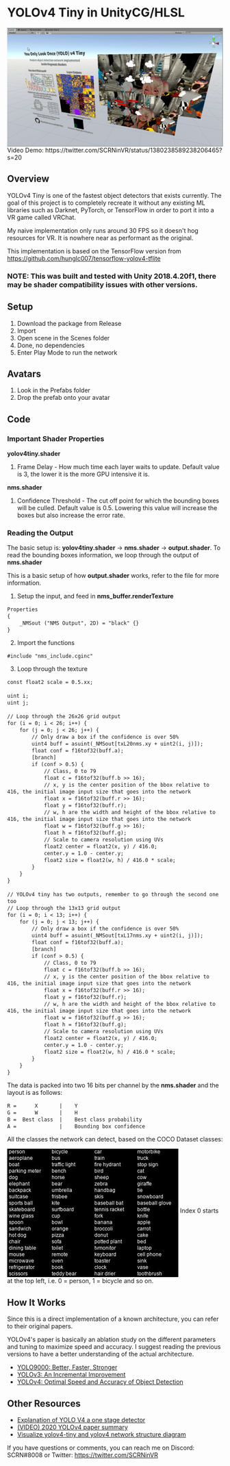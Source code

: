 # YOLOv4 Tiny in UnityCG/HLSL
<img src="./Media/Unity.png" align="middle"/>
Video Demo: https://twitter.com/SCRNinVR/status/1380238589238206465?s=20

## Overview

YOLOv4 Tiny is one of the fastest object detectors that exists currently. The goal of this project is to completely recreate it without any existing ML libraries such as Darknet, PyTorch, or TensorFlow in order to port it into a VR game called VRChat.

My naive implementation only runs around 30 FPS so it doesn't hog resources for VR. It is nowhere near as performant as the original.

This implementation is based on the TensorFlow version from https://github.com/hunglc007/tensorflow-yolov4-tflite

### NOTE: This was built and tested with Unity 2018.4.20f1, there may be shader compatibility issues with other versions.
## Setup
1. Download the package from Release
2. Import
3. Open scene in the Scenes folder
4. Done, no dependencies
5. Enter Play Mode to run the network

## Avatars
1. Look in the Prefabs folder
2. Drop the prefab onto your avatar

## Code
### Important Shader Properties
**yolov4tiny.shader**
1. Frame Delay - How much time each layer waits to update. Default value is 3, the lower it is the more GPU intensive it is.

**nms.shader**
1. Confidence Threshold - The cut off point for which the bounding boxes will be culled. Default value is 0.5. Lowering this value will increase the boxes but also increase the error rate.

### Reading the Output
The basic setup is: **yolov4tiny.shader** -> **nms.shader** -> **output.shader**. To read the bounding boxes information, we loop through the output of **nms.shader**

This is a basic setup of how **output.shader** works, refer to the file for more information.
1. Setup the input, and feed in **nms_buffer.renderTexture**
```HLSL
Properties
{
    _NMSout ("NMS Output", 2D) = "black" {}
}
```

2. Import the functions
```HLSL
#include "nms_include.cginc"
```

3. Loop through the texture
```HLSL
const float2 scale = 0.5.xx;

uint i;
uint j;

// Loop through the 26x26 grid output
for (i = 0; i < 26; i++) {
    for (j = 0; j < 26; j++) {
        // Only draw a box if the confidence is over 50%
        uint4 buff = asuint(_NMSout[txL20nms.xy + uint2(i, j)]);
        float conf = f16tof32(buff.a);
        [branch]
        if (conf > 0.5) {
            // Class, 0 to 79
            float c = f16tof32(buff.b >> 16);
            // x, y is the center position of the bbox relative to 416, the initial image input size that goes into the network
            float x = f16tof32(buff.r >> 16);
            float y = f16tof32(buff.r);
            // w, h are the width and height of the bbox relative to 416, the initial image input size that goes into the network
            float w = f16tof32(buff.g >> 16);
            float h = f16tof32(buff.g);
            // Scale to camera resolution using UVs
            float2 center = float2(x, y) / 416.0;
            center.y = 1.0 - center.y;
            float2 size = float2(w, h) / 416.0 * scale;
        }
    }
}

// YOLOv4 tiny has two outputs, remember to go through the second one too
// Loop through the 13x13 grid output
for (i = 0; i < 13; i++) {
    for (j = 0; j < 13; j++) {
        // Only draw a box if the confidence is over 50%
        uint4 buff = asuint(_NMSout[txL17nms.xy + uint2(i, j)]);
        float conf = f16tof32(buff.a);
        [branch]
        if (conf > 0.5) {
            // Class, 0 to 79
            float c = f16tof32(buff.b >> 16);
            // x, y is the center position of the bbox relative to 416, the initial image input size that goes into the network
            float x = f16tof32(buff.r >> 16);
            float y = f16tof32(buff.r);
            // w, h are the width and height of the bbox relative to 416, the initial image input size that goes into the network
            float w = f16tof32(buff.g >> 16);
            float h = f16tof32(buff.g);
            // Scale to camera resolution using UVs
            float2 center = float2(x, y) / 416.0;
            center.y = 1.0 - center.y;
            float2 size = float2(w, h) / 416.0 * scale;
        }
    }
}
```

The data is packed into two 16 bits per channel by the **nms.shader** and the layout is as follows:
```
R =      X       |    Y
G =      W       |    H
B =  Best class  |    Best class probability
A =              |    Bounding box confidence
```

All the classes the network can detect, based on the COCO Dataset classes:

<img src="./Media/classes.jpg" align="middle"/>
Index 0 starts at the top left, i.e. 0 = person, 1 = bicycle and so on.

## How It Works

Since this is a direct implementation of a known architecture, you can refer to their original papers.

YOLOv4's paper is basically an ablation study on the different parameters and tuning to maximize speed and accuracy. I suggest reading the previous versions to have a better understanding of the actual architecture.

- [YOLO9000: Better, Faster, Stronger](https://arxiv.org/abs/1612.08242)
- [YOLOv3: An Incremental Improvement](https://arxiv.org/abs/1804.02767)
- [YOLOv4: Optimal Speed and Accuracy of Object Detection](https://arxiv.org/abs/2004.10934)

## Other Resources
- [Explanation of YOLO V4 a one stage detector](https://becominghuman.ai/explaining-yolov4-a-one-stage-detector-cdac0826cbd7)
- [(VIDEO) 2020 YOLOv4 paper summary](https://www.youtube.com/watch?v=bDK9NRF20To)
- [Visualize yolov4-tiny and yolov4 network structure diagram](https://www.programmersought.com/article/20944423185/)

If you have questions or comments, you can reach me on Discord: SCRN#8008 or Twitter: https://twitter.com/SCRNinVR
